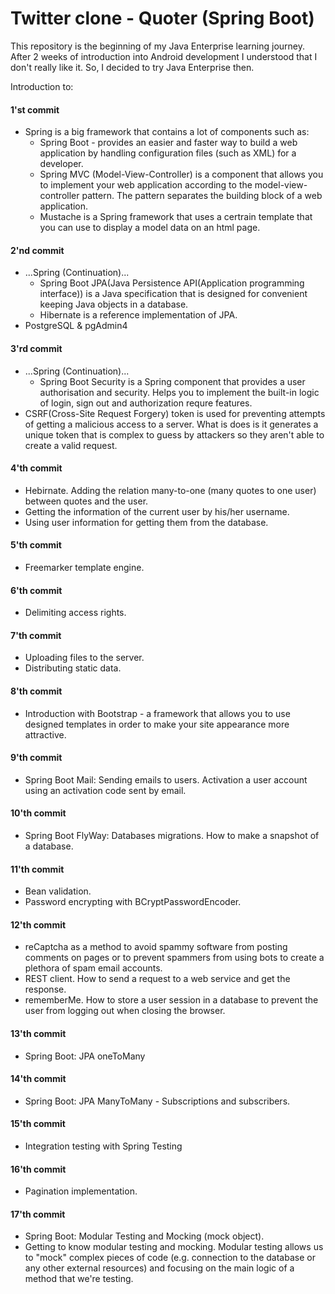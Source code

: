 # Twitter clone - Quoter (Spring Boot)

This repository is the beginning of my Java Enterprise learning journey.
After 2 weeks of introduction into Android development I understood that I don't really like it. So, I decided to try Java Enterprise then.

Introduction to:
#### 1'st commit
 - Spring is a big framework that contains a lot of components such as:
    - Spring Boot - provides an easier and faster way to build a web application by handling configuration files (such as XML) for a developer.
    - Spring MVC (Model-View-Controller) is a component that allows you to implement your web application according to the model-view-controller pattern. The pattern separates the building block of a web application.
    - Mustache is a Spring framework that uses a certrain template that you can use to display a model data on an html page.
#### 2'nd commit
 - ...Spring (Continuation)...
    - Spring Boot JPA(Java Persistence API(Application programming interface)) is a Java specification that is designed for convenient keeping Java objects in a database. 
    - Hibernate is a reference implementation of JPA.
 - PostgreSQL & pgAdmin4
#### 3'rd commit
 - ...Spring (Continuation)...
    - Spring Boot Security is a Spring component that provides a user authorisation and security. Helps you to implement the built-in logic of login, sign out and authorization requre features.
 - CSRF(Cross-Site Request Forgery) token is used for preventing attempts of getting a malicious access to a server. What is does is it generates a unique token that is complex to guess by attackers so they aren't able to create a valid request.
#### 4'th commit
 - Hebirnate. Adding the relation many-to-one (many quotes to one user) between quotes and the user.
 - Getting the information of the current user by his/her username.
 - Using user information for getting them from the database.
#### 5'th commit
 - Freemarker template engine.
#### 6'th commit
 - Delimiting access rights.
#### 7'th commit
 - Uploading files to the server.
 - Distributing static data.
#### 8'th commit
 - Introduction with Bootstrap - a framework that allows you to use designed templates in order to make your site appearance more attractive.
#### 9'th commit
 - Spring Boot Mail: Sending emails to users. Activation a user account using an activation code sent by email.
#### 10'th commit
 - Spring Boot FlyWay: Databases migrations. How to make a snapshot of a database.
#### 11'th commit
 - Bean validation.
 - Password encrypting with BCryptPasswordEncoder.
#### 12'th commit
 - reCaptcha as a method to avoid spammy software from posting comments on pages or to prevent spammers from using bots to create a plethora of spam email accounts.
 - REST client. How to send a request to a web service and get the response.
 - rememberMe. How to store a user session in a database to prevent the user from logging out when closing the browser.
#### 13'th commit
 - Spring Boot: JPA oneToMany
#### 14'th commit
 - Spring Boot: JPA ManyToMany - Subscriptions and subscribers.
#### 15'th commit
 - Integration testing with Spring Testing
#### 16'th commit
 - Pagination implementation.
#### 17'th commit
 - Spring Boot: Modular Testing and Mocking (mock object).
 - Getting to know modular testing and mocking. Modular testing allows us to "mock" complex pieces of code
   (e.g. connection to the database or any other external resources) and focusing on the main logic of a
   method that we're testing.

